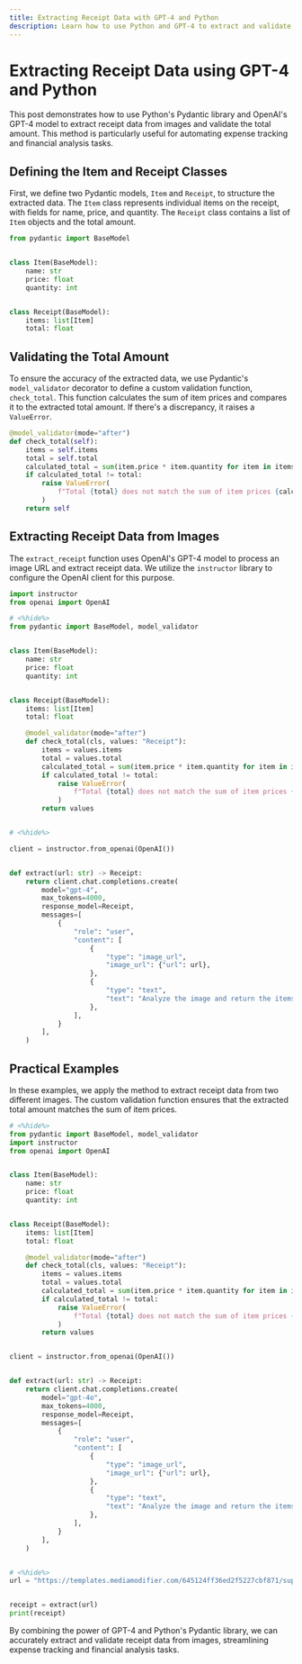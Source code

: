 ```yaml
---
title: Extracting Receipt Data with GPT-4 and Python
description: Learn how to use Python and GPT-4 to extract and validate receipt data from images for efficient expense tracking.
---
```


# Extracting Receipt Data using GPT-4 and Python

This post demonstrates how to use Python's Pydantic library and OpenAI's GPT-4 model to extract receipt data from images and validate the total amount. This method is particularly useful for automating expense tracking and financial analysis tasks.

## Defining the Item and Receipt Classes

First, we define two Pydantic models, `Item` and `Receipt`, to structure the extracted data. The `Item` class represents individual items on the receipt, with fields for name, price, and quantity. The `Receipt` class contains a list of `Item` objects and the total amount.

```python
from pydantic import BaseModel


class Item(BaseModel):
    name: str
    price: float
    quantity: int


class Receipt(BaseModel):
    items: list[Item]
    total: float
```

## Validating the Total Amount

To ensure the accuracy of the extracted data, we use Pydantic's `model_validator` decorator to define a custom validation function, `check_total`. This function calculates the sum of item prices and compares it to the extracted total amount. If there's a discrepancy, it raises a `ValueError`.

```python
@model_validator(mode="after")
def check_total(self):
    items = self.items
    total = self.total
    calculated_total = sum(item.price * item.quantity for item in items)
    if calculated_total != total:
        raise ValueError(
            f"Total {total} does not match the sum of item prices {calculated_total}"
        )
    return self
```

## Extracting Receipt Data from Images

The `extract_receipt` function uses OpenAI's GPT-4 model to process an image URL and extract receipt data. We utilize the `instructor` library to configure the OpenAI client for this purpose.

```python
import instructor
from openai import OpenAI

# <%hide%>
from pydantic import BaseModel, model_validator


class Item(BaseModel):
    name: str
    price: float
    quantity: int


class Receipt(BaseModel):
    items: list[Item]
    total: float

    @model_validator(mode="after")
    def check_total(cls, values: "Receipt"):
        items = values.items
        total = values.total
        calculated_total = sum(item.price * item.quantity for item in items)
        if calculated_total != total:
            raise ValueError(
                f"Total {total} does not match the sum of item prices {calculated_total}"
            )
        return values


# <%hide%>

client = instructor.from_openai(OpenAI())


def extract(url: str) -> Receipt:
    return client.chat.completions.create(
        model="gpt-4",
        max_tokens=4000,
        response_model=Receipt,
        messages=[
            {
                "role": "user",
                "content": [
                    {
                        "type": "image_url",
                        "image_url": {"url": url},
                    },
                    {
                        "type": "text",
                        "text": "Analyze the image and return the items in the receipt and the total amount.",
                    },
                ],
            }
        ],
    )
```

## Practical Examples

In these examples, we apply the method to extract receipt data from two different images. The custom validation function ensures that the extracted total amount matches the sum of item prices.

```python
# <%hide%>
from pydantic import BaseModel, model_validator
import instructor
from openai import OpenAI


class Item(BaseModel):
    name: str
    price: float
    quantity: int


class Receipt(BaseModel):
    items: list[Item]
    total: float

    @model_validator(mode="after")
    def check_total(cls, values: "Receipt"):
        items = values.items
        total = values.total
        calculated_total = sum(item.price * item.quantity for item in items)
        if calculated_total != total:
            raise ValueError(
                f"Total {total} does not match the sum of item prices {calculated_total}"
            )
        return values


client = instructor.from_openai(OpenAI())


def extract(url: str) -> Receipt:
    return client.chat.completions.create(
        model="gpt-4o",
        max_tokens=4000,
        response_model=Receipt,
        messages=[
            {
                "role": "user",
                "content": [
                    {
                        "type": "image_url",
                        "image_url": {"url": url},
                    },
                    {
                        "type": "text",
                        "text": "Analyze the image and return the items in the receipt and the total amount.",
                    },
                ],
            }
        ],
    )


# <%hide%>
url = "https://templates.mediamodifier.com/645124ff36ed2f5227cbf871/supermarket-receipt-template.jpg"


receipt = extract(url)
print(receipt)
```

By combining the power of GPT-4 and Python's Pydantic library, we can accurately extract and validate receipt data from images, streamlining expense tracking and financial analysis tasks.